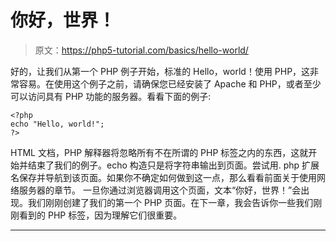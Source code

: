 # 你好，世界！

> 原文：<https://php5-tutorial.com/basics/hello-world/>

好的，让我们从第一个 PHP 例子开始，标准的 Hello，world！使用 PHP，这非常容易。在使用这个例子之前，请确保您已经安装了 Apache 和 PHP，或者至少可以访问具有 PHP 功能的服务器。看看下面的例子:

```
<?php
echo "Hello, world!";
?> 
```

HTML 文档，PHP 解释器将忽略所有不在所谓的 PHP 标签之内的东西，这就开始并结束了我们的例子。echo 构造只是将字符串输出到页面。尝试用. php 扩展名保存并导航到该页面。如果你不确定如何做到这一点，那么看看前面关于使用网络服务器的章节。 一旦你通过浏览器调用这个页面，文本“你好，世界！”会出现。我们刚刚创建了我们的第一个 PHP 页面。在下一章，我会告诉你一些我们刚刚看到的 PHP 标签，因为理解它们很重要。

* * *